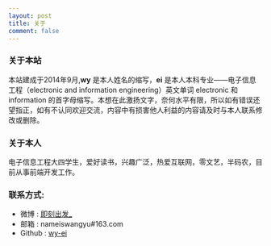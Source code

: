 ```yaml
---
layout: post
title: 关于
comment: false
---
```


### 关于本站

本站建成于2014年9月,**wy** 是本人姓名的缩写，**ei** 是本人本科专业——电子信息工程（electronic and information engineering）英文单词 electronic 和 information 的首字母缩写。本想在此激扬文字，奈何水平有限，所以如有错误还望指正，如有不认同欢迎交流，内容中有损害他人利益的内容请及时与本人联系修改或删除。

### 关于本人

电子信息工程大四学生，爱好读书，兴趣广泛，热爱互联网，零文艺，半码农，目前从事前端开发工作。

### 联系方式:

+ 微博 : [即刻出发_](http://weibo.com/wangyu1993it)
+ 邮箱 : nameiswangyu#163.com
+ Github : [wy-ei](https://github.com/wy-ei)


